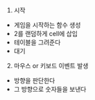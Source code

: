 1. 시작

- 게임을 시작하는 함수 생성
- 2를 랜덤하게 cell에 삽입
- 테이블을 그려준다
- 대기

2. 마우스 or 키보드 이벤트 발생

- 방향을 판단한다
- 그 방향으로 숫자들을 보낸다

<script>
2-1. 합쳐지는 게 있는가?(yes)
- 숫자를 합쳐서 2배를 만든다

  2-2. 2048이 되었나?(yes)
  - 승리

  2-2. 2048이 되었나?(no)
  - 랜덤한 위치에 2를 놓는다
  - 대기

2-1. 합쳐지는 게 있는가?(no)
  2-3. 공간이 있는가?(yes)
  - 랜덤한 위치에 2를 놓는다

  2-3. 공간이 있는가?(no)
  - 패배(끝)
</script>
